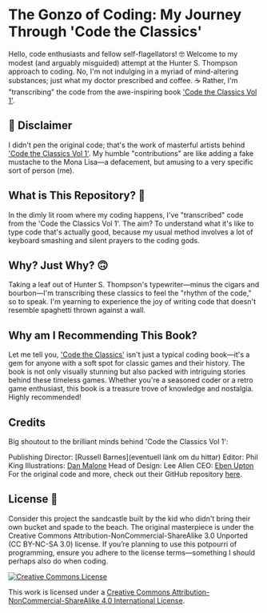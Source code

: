 # The Gonzo of Coding: My Journey Through 'Code the Classics'
Hello, code enthusiasts and fellow self-flagellators! 🤓 Welcome to my modest (and arguably misguided) attempt at the Hunter S. Thompson approach to coding. No, I'm not indulging in a myriad of mind-altering substances; just what my doctor prescribed and coffee. ☕ Rather, I'm "transcribing" the code from the awe-inspiring book ['Code the Classics Vol 1'](https://store.rpipress.cc/products/code-the-classics).

## 🚨 Disclaimer
I didn't pen the original code; that's the work of masterful artists behind ['Code the Classics Vol 1'](https://store.rpipress.cc/products/code-the-classics). My humble "contributions" are like adding a fake mustache to the Mona Lisa—a defacement, but amusing to a very specific sort of person (me).

## What is This Repository? 🤔
In the dimly lit room where my coding happens, I've "transcribed" code from the 'Code the Classics Vol 1'. The aim? To understand what it's like to type code that's actually good, because my usual method involves a lot of keyboard smashing and silent prayers to the coding gods.

## Why? Just Why? 🙃
Taking a leaf out of Hunter S. Thompson's typewriter—minus the cigars and bourbon—I'm transcribing these classics to feel the "rhythm of the code," so to speak. I'm yearning to experience the joy of writing code that doesn't resemble spaghetti thrown against a wall.

## Why am I Recommending This Book?
Let me tell you, ['Code the Classics'](https://store.rpipress.cc/products/code-the-classics) isn't just a typical coding book—it's a gem for anyone with a soft spot for classic games and their history. The book is not only visually stunning but also packed with intriguing stories behind these timeless games. Whether you're a seasoned coder or a retro game enthusiast, this book is a treasure trove of knowledge and nostalgia. Highly recommended!

## Credits
Big shoutout to the brilliant minds behind 'Code the Classics Vol 1':

Publishing Director: [Russell Barnes](eventuell länk om du hittar)
Editor: Phil King
Illustrations: [Dan Malone](https://danmalone.artstation.com/)
Head of Design: Lee Allen
CEO: [Eben Upton](https://twitter.com/EbenUpton)
For the original code and more, check out their GitHub repository [here](https://github.com/Wireframe-Magazine/Code-the-Classics).

## License 📜
Consider this project the sandcastle built by the kid who didn't bring their own bucket and spade to the beach. The original masterpiece is under the Creative Commons Attribution-NonCommercial-ShareAlike 3.0 Unported (CC BY-NC-SA 3.0) license. If you’re planning to use this potpourri of programming, ensure you adhere to the license terms—something I should perhaps also do when coding.



[![Creative Commons License](https://i.creativecommons.org/l/by-nc-sa/4.0/88x31.png)](http://creativecommons.org/licenses/by-nc-sa/4.0/)

This work is licensed under a [Creative Commons Attribution-NonCommercial-ShareAlike 4.0 International License](http://creativecommons.org/licenses/by-nc-sa/4.0/).